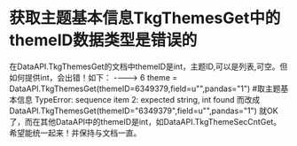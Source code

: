 # 获取主题基本信息TkgThemesGet中的themeID数据类型是错误的

在DataAPI.TkgThemesGet的文档中themeID是int，主题ID,可以是列表,可空。但如何提供int，会出错！如下：
----> 6 theme = DataAPI.TkgThemesGet(themeID=6349379,field=u"",pandas="1") #取主题基本信息
TypeError: sequence item 2: expected string, int found
而改成DataAPI.TkgThemesGet(themeID="6349379",field=u"",pandas="1")
就OK了，而在其他DataAPI中的themeID是int，如DataAPI.TkgThemeSecCntGet。
希望能统一起来！并保持与文档一直。